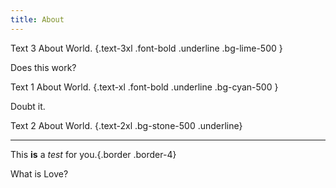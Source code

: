 ```yaml
---
title: About
---
```

<Debug id="1" :key="1"/>
<Debug id="2" :key="2"/>


Text 3 About World. {.text-3xl .font-bold .underline .bg-lime-500 }

Does this work?

Text 1 About World. {.text-xl .font-bold .underline .bg-cyan-500 }

Doubt it.

Text 2 About World. {.text-2xl .bg-stone-500 .underline}

---

This **is** a _test_ for you.{.border .border-4}


What is Love?


